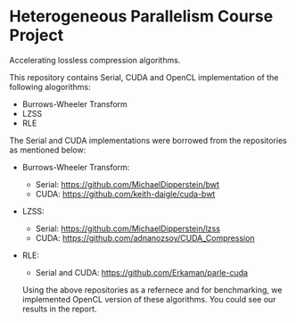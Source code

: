 # Heterogeneous Parallelism Course Project
Accelerating lossless compression algorithms.

This repository contains Serial, CUDA and OpenCL implementation of the following alogorithms:
* Burrows-Wheeler Transform
* LZSS
* RLE

The Serial and CUDA implementations were borrowed from the repositories as mentioned below:

* Burrows-Wheeler Transform:
  * Serial: https://github.com/MichaelDipperstein/bwt 
  * CUDA:  https://github.com/keith-daigle/cuda-bwt 
* LZSS:
  * Serial: https://github.com/MichaelDipperstein/lzss
  * CUDA: https://github.com/adnanozsoy/CUDA_Compression
* RLE:
  * Serial and CUDA: https://github.com/Erkaman/parle-cuda
  
  Using the above repositories as a refernece and for benchmarking, we implemented OpenCL version of these algorithms.
  You could see our results in the report.
